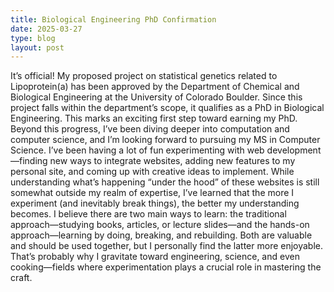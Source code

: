 ```yaml
---
title: Biological Engineering PhD Confirmation
date: 2025-03-27
type: blog
layout: post
---
```


It’s official! My proposed project on statistical genetics related to Lipoprotein(a) has been approved by the Department of Chemical and Biological Engineering at the University of Colorado Boulder. Since this project falls within the department’s scope, it qualifies as a PhD in Biological Engineering. This marks an exciting first step toward earning my PhD. Beyond this progress, I’ve been diving deeper into computation and computer science, and I’m looking forward to pursuing my MS in Computer Science. I’ve been having a lot of fun experimenting with web development—finding new ways to integrate websites, adding new features to my personal site, and coming up with creative ideas to implement. While understanding what’s happening “under the hood” of these websites is still somewhat outside my realm of expertise, I’ve learned that the more I experiment (and inevitably break things), the better my understanding becomes. I believe there are two main ways to learn: the traditional approach—studying books, articles, or lecture slides—and the hands-on approach—learning by doing, breaking, and rebuilding. Both are valuable and should be used together, but I personally find the latter more enjoyable. That’s probably why I gravitate toward engineering, science, and even cooking—fields where experimentation plays a crucial role in mastering the craft.